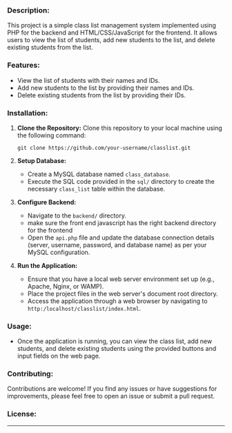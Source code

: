 
### Description:

This project is a simple class list management system implemented using PHP for the backend and HTML/CSS/JavaScript for the frontend. It allows users to view the list of students, add new students to the list, and delete existing students from the list.

### Features:

- View the list of students with their names and IDs.
- Add new students to the list by providing their names and IDs.
- Delete existing students from the list by providing their IDs.

### Installation:

1. **Clone the Repository:**
   Clone this repository to your local machine using the following command:
   ```
   git clone https://github.com/your-username/classlist.git
   ```

2. **Setup Database:**
   - Create a MySQL database named `class_database`.
   - Execute the SQL code provided in the `sql/` directory to create the necessary `class_list` table within the database.

3. **Configure Backend:**
   - Navigate to the `backend/` directory.
   - make sure the front end javascript has the right backend directory  for the frontend
   - Open the `api.php` file and update the database connection details (server, username, password, and database name) as per your MySQL configuration.

4. **Run the Application:**
   - Ensure that you have a local web server environment set up (e.g., Apache, Nginx, or WAMP).
   - Place the project files in the web server's document root directory.
   - Access the application through a web browser by navigating to `http:/localhost/classlist/index.html`.

### Usage:

- Once the application is running, you can view the class list, add new students, and delete existing students using the provided buttons and input fields on the web page.

### Contributing:

Contributions are welcome! If you find any issues or have suggestions for improvements, please feel free to open an issue or submit a pull request.

### License:
---

